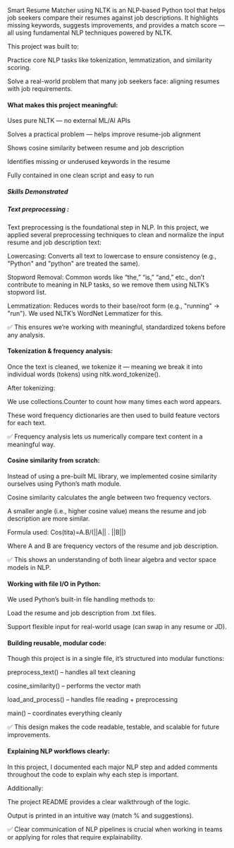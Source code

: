 Smart Resume Matcher using NLTK is an NLP-based Python tool that helps job seekers compare their resumes against job descriptions. It highlights missing keywords, suggests improvements, and provides a match score — all using fundamental NLP techniques powered by NLTK.

This project was built to:

Practice core NLP tasks like tokenization, lemmatization, and similarity scoring.

Solve a real-world problem that many job seekers face: aligning resumes with job requirements.


#### What makes this project meaningful:
Uses pure NLTK — no external ML/AI APIs

Solves a practical problem — helps improve resume-job alignment

Shows cosine similarity between resume and job description

Identifies missing or underused keywords in the resume

Fully contained in one clean script and easy to run

##### Skills Demonstrated
##### Text preprocessing :
Text preprocessing is the foundational step in NLP. In this project, we applied several preprocessing techniques to clean and normalize the input resume and job description text:

Lowercasing: Converts all text to lowercase to ensure consistency (e.g., "Python" and "python" are treated the same).

Stopword Removal: Common words like “the,” “is,” “and,” etc., don’t contribute to meaning in NLP tasks, so we remove them using NLTK’s stopword list.

Lemmatization: Reduces words to their base/root form (e.g., "running" → "run"). We used NLTK’s WordNet Lemmatizer for this.

✅ This ensures we’re working with meaningful, standardized tokens before any analysis.

#### Tokenization & frequency analysis:
Once the text is cleaned, we tokenize it — meaning we break it into individual words (tokens) using nltk.word_tokenize().

After tokenizing:

We use collections.Counter to count how many times each word appears.

These word frequency dictionaries are then used to build feature vectors for each text.

✅ Frequency analysis lets us numerically compare text content in a meaningful way.

#### Cosine similarity from scratch:
Instead of using a pre-built ML library, we implemented cosine similarity ourselves using Python’s math module.

Cosine similarity calculates the angle between two frequency vectors.

A smaller angle (i.e., higher cosine value) means the resume and job description are more similar.

Formula used:  Cos(tita)=A.B/(||A|| . ||B||)

Where A and B are frequency vectors of the resume and job description.

✅ This shows an understanding of both linear algebra and vector space models in NLP.

#### Working with file I/O in Python:
We used Python’s built-in file handling methods to:

Load the resume and job description from .txt files.

Support flexible input for real-world usage (can swap in any resume or JD).

#### Building reusable, modular code:
Though this project is in a single file, it’s structured into modular functions:

preprocess_text() – handles all text cleaning

cosine_similarity() – performs the vector math

load_and_process() – handles file reading + preprocessing

main() – coordinates everything cleanly

✅ This design makes the code readable, testable, and scalable for future improvements.

#### Explaining NLP workflows clearly:
In this project, I documented each major NLP step and added comments throughout the code to explain why each step is important.

Additionally:

The project README provides a clear walkthrough of the logic.

Output is printed in an intuitive way (match % and suggestions).

✅ Clear communication of NLP pipelines is crucial when working in teams or applying for roles that require explainability.

